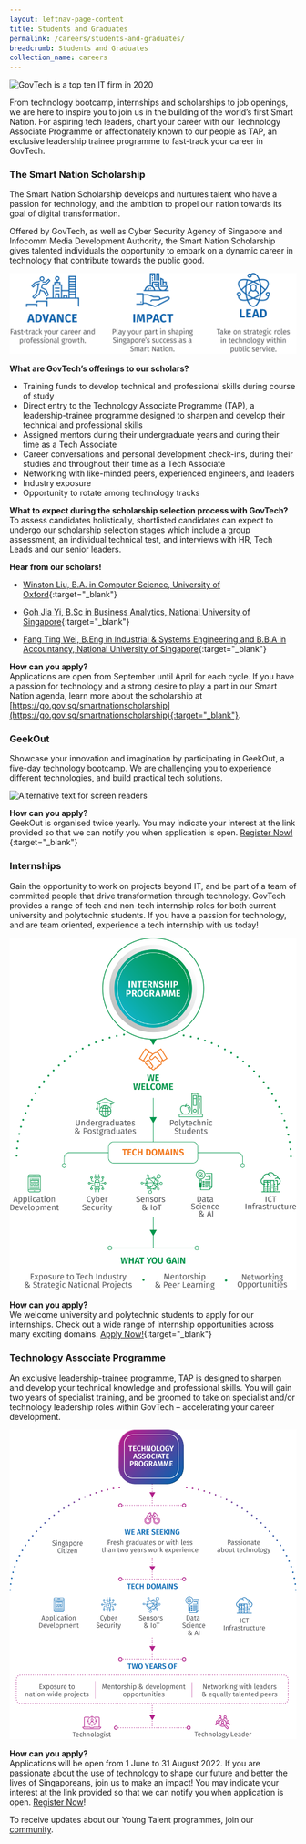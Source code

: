 ```yaml
---
layout: leftnav-page-content
title: Students and Graduates
permalink: /careers/students-and-graduates/
breadcrumb: Students and Graduates
collection_name: careers
---
```


![GovTech is a top ten IT firm in 2020](/images/careers/govtech-universum-top-ten-singapore-2020.jpg)

From technology bootcamp, internships and scholarships to job openings, we are here to inspire you to join us in the building of the world’s first Smart Nation.  For aspiring tech leaders, chart your career with our Technology Associate Programme or affectionately known to our people as TAP, an exclusive leadership trainee programme to fast-track your career in GovTech.

### **The Smart Nation Scholarship**
The Smart Nation Scholarship develops and nurtures talent who have a passion for technology, and the ambition to propel our nation towards its goal of digital transformation.

Offered by GovTech, as well as Cyber Security Agency of Singapore and Infocomm Media Development Authority, the Smart Nation Scholarship gives talented individuals the opportunity to embark on a dynamic career in technology that contribute towards the public good.

![Alternative text for screen readers](/images/careers/SNS_Infographic.png) 

**What are GovTech’s offerings to our scholars?**
* Training funds to develop technical and professional skills during course of study
* Direct entry to the Technology Associate Programme (TAP), a leadership-trainee programme designed to sharpen and develop their technical and professional skills
* Assigned mentors during their undergraduate years and during their time as a Tech Associate
* Career conversations and personal development check-ins, during their studies and throughout their time as a Tech Associate
* Networking with like-minded peers, experienced engineers, and leaders
* Industry exposure
* Opportunity to rotate among technology tracks

**What to expect during the scholarship selection process with GovTech?** 
<br> To assess candidates holistically, shortlisted candidates can expect to undergo our scholarship selection stages which include a group assessment, an individual technical test, and interviews with HR, Tech Leads and our senior leaders.

**Hear from our scholars!**
* [Winston Liu, B.A. in Computer Science, University of Oxford](https://www.instagram.com/p/CJ-uORZhYQ4/?utm_source=ig_web_copy_link){:target="_blank"}

* [Goh Jia Yi, B.Sc in Business Analytics, National University of Singapore](https://www.instagram.com/p/CIknzmbl49_/?utm_source=ig_web_copy_link){:target="_blank"}

* [Fang Ting Wei, B.Eng in Industrial & Systems Engineering and B.B.A in Accountancy, National University of Singapore](https://www.instagram.com/p/CHzGKObgX8Y/?utm_source=ig_web_copy_link){:target="_blank"}

**How can you apply?**
<br> Applications are open from September until April for each cycle. If you have a passion for technology and a strong desire to play a part in our Smart Nation agenda, learn more about the scholarship at [https://go.gov.sg/smartnationscholarship](https://go.gov.sg/smartnationscholarship){:target="_blank"}. 

### **GeekOut**
Showcase your innovation and imagination by participating in GeekOut, a five-day technology bootcamp. We are challenging you to experience different technologies, and build practical tech solutions. 

![Alternative text for screen readers](/images/careers/GeekOut_Infographic_small.png) 

**How can you apply?**
<br> GeekOut is organised twice yearly. You may indicate your interest at the link provided so that we can notify you when application is open. [Register Now!](https://form.gov.sg/forms/govtech/5bb6d8c0df1bd8000f5040d3){:target="_blank"}

### **Internships**
Gain the opportunity to work on projects beyond IT, and be part of a team of committed people that drive transformation through technology. GovTech provides a range of tech and non-tech internship roles for both current university and polytechnic students. If you have a passion for technology, and are team oriented, experience a tech internship with us today!

![Alternative text for screen readers](/images/careers/Internship_Infographic.png)   

**How can you apply?**
<br> We welcome university and polytechnic students to apply for our internships. Check out a wide range of internship opportunities across many exciting domains. [Apply Now!](https://sggovterp.wd102.myworkdayjobs.com/en-US/PublicServiceCareers/job/Government-Technology-Agency/GovTech-2022-Internship_JR-10000007096){:target="_blank"}

### **Technology Associate Programme**
An exclusive leadership-trainee programme, TAP is designed to sharpen and develop your technical knowledge and professional skills. You will gain two years of specialist training, and be groomed to take on specialist and/or technology leadership roles within GovTech – accelerating your career development. 

![Alternative text for screen readers](/images/careers/TAP_Infographic.png)   

**How can you apply?**
<br> Applications will be open from 1 June to 31 August 2022. If you are passionate about the use of technology to shape our future and better the lives of Singaporeans, join us to make an impact! You may indicate your interest at the link provided so that we can notify you when application is open. [Register Now](https://go.gov.sg/govtechtalentcommunity)!

To receive updates about our Young Talent programmes, join our [community](https://go.gov.sg/govtechtalentcommunity).
